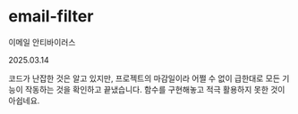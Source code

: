 # email-filter
이메일 안티바이러스

2025.03.14

코드가 난잡한 것은 알고 있지만, 프로젝트의 마감일이라 어쩔 수 없이 급한대로 모든 기능이 작동하는 것을 확인하고 끝냈습니다.
함수를 구현해놓고 적극 활용하지 못한 것이 아쉽네요.
